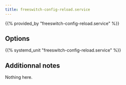 ```yaml
---
title: freeswitch-config-reload.service
---
```


{{% provided_by "freeswitch-config-reload.service" %}}

## Options

{{% systemd_unit "freeswitch-config-reload.service" %}}

## Additionnal notes

Nothing here.